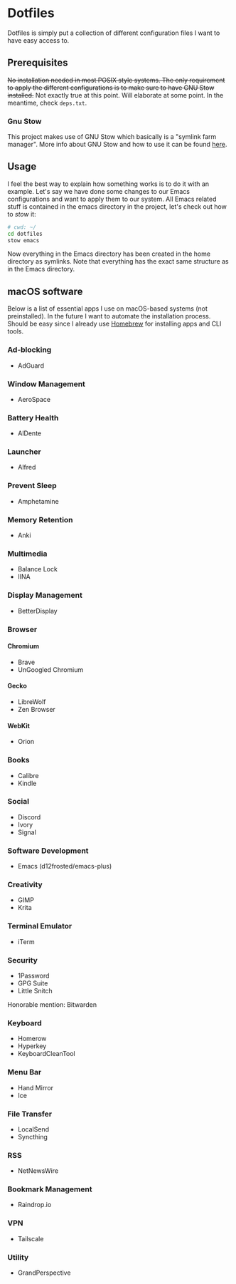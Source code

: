 # Dotfiles

Dotfiles is simply put a collection of different configuration files I want to
have easy access to.

## Prerequisites

~~No installation needed in most POSIX style systems. The only requirement to
apply the different configurations is to make sure to have GNU Stow
installed.~~ Not exactly true at this point. Will elaborate at some point. In
the meantime, check `deps.txt`.

### Gnu Stow

This project makes use of GNU Stow which basically is a "symlink farm manager".
More info about GNU Stow and how to use it can be found [here](https://www.gnu.org/software/stow/).

## Usage

I feel the best way to explain how something works is to do it with an example.
Let's say we have done some changes to our Emacs configurations and want to
apply them to our system. All Emacs related stuff is contained in the emacs
directory in the project, let's check out how to *stow* it:

```bash
# cwd: ~/
cd dotfiles
stow emacs
```

Now everything in the Emacs directory has been created in the home directory as
symlinks. Note that everything has the exact same structure as in the Emacs
directory.

## macOS software

Below is a list of essential apps I use on macOS-based systems (not preinstalled). In the future I want to automate the installation process. Should be easy since I already use [Homebrew](https://brew.sh/) for installing apps and CLI tools.

### Ad-blocking

  * AdGuard

### Window Management

  * AeroSpace

### Battery Health

  * AlDente

### Launcher

  * Alfred

### Prevent Sleep

  * Amphetamine

### Memory Retention

  * Anki

### Multimedia

  * Balance Lock
  * IINA

### Display Management

  * BetterDisplay

### Browser

#### Chromium

  * Brave
  * UnGoogled Chromium

#### Gecko

  * LibreWolf
  * Zen Browser

#### WebKit

  * Orion

### Books

  * Calibre
  * Kindle

### Social

  * Discord
  * Ivory
  * Signal

### Software Development

  * Emacs (d12frosted/emacs-plus)

### Creativity

  * GIMP
  * Krita

### Terminal Emulator

  * iTerm

### Security

  * 1Password
  * GPG Suite
  * Little Snitch

Honorable mention: Bitwarden

### Keyboard

  * Homerow
  * Hyperkey
  * KeyboardCleanTool

### Menu Bar

  * Hand Mirror
  * Ice

### File Transfer

  * LocalSend
  * Syncthing

### RSS

  * NetNewsWire

### Bookmark Management

  * Raindrop.io

### VPN

  * Tailscale

### Utility

  * GrandPerspective
